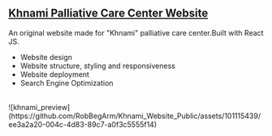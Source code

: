 ## [Khnami Palliative Care Center Website](https://khnami-center.com/en)

An original website made for "Khnami" palliative care center.Built with React JS.
- Website design
- Website structure, styling and responsiveness
- Website deployment 
- Search Engine Optimization
<br />
![khnami_preview](https://github.com/RobBegArm/Khnami_Website_Public/assets/101115439/ee3a2a20-004c-4d83-89c7-a0f3c5555f14)
